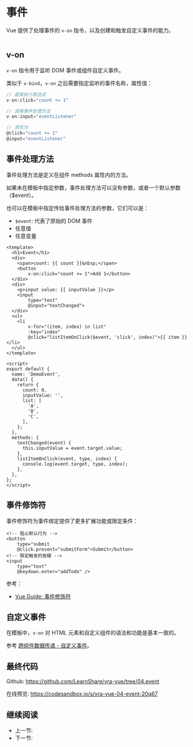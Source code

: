 # 事件

Vue 提供了处理事件的 `v-on` 指令，以及创建和触发自定义事件的能力。

```vue

```

## v-on

`v-on` 指令用于监听 DOM 事件或组件自定义事件。

类似于 `v-bind`，`v-on` 之后需要指定监听的事件名称，属性值：

```js
// 直接执行表达式
v-on:click="count += 1"

// 调用事件处理方法
v-on:input="eventListener"

// 简写为
@click="count += 1"
@input="eventListener"
```

## 事件处理方法

事件处理方法是定义在组件 methods 属性内的方法。

如果未在模板中指定参数，事件处理方法可以没有参数，或者一个默认参数（$event）。

也可以在模板中指定传给事件处理方法的参数，它们可以是：

+ `$event`: 代表了原始的 DOM 事件
+ 任意值
+ 任意变量

```vue
<template>
  <h1>Event</h1>
  <div>
    <span>count: {{ count }}&nbsp;</span>
    <button
        v-on:click="count += 1">Add 1</button>
  </div>
  <div>
    <p>input value: {{ inputValue }}</p>
    <input
        type="text"
        @input="textChanged">
  </div>
  <ul>
    <li
        v-for="(item, index) in list"
        :key="index"
        @click="listItemOnClick($event, 'click', index)">{{ item }}</li>
  </ul>
</template>

<script>
export default {
  name: 'DemoEvent',
  data() {
    return {
      count: 0,
      inputValue: '',
      list: [
        'A',
        'B',
        'C',
      ],
    };
  },
  methods: {
    textChanged(event) {
      this.inputValue = event.target.value;
    },
    listItemOnClick(event, type, index) {
      console.log(event.target, type, index);
    },
  },
};
</script>
```

## 事件修饰符

事件修饰符为事件绑定提供了更多扩展功能或限定条件：

```vue
<!-- 阻止默认行为 -->
<button
    type="submit
    @click.prevent="submitForm">Submit</button>
<!-- 限定触发的按键 -->
<input
    type="text"
    @keydown.enter="addTodo" />
```

参考：

+ [Vue Guide: 事件修饰符](https://v3.cn.vuejs.org/guide/events.html#事件修饰符)

## 自定义事件

在模板中，`v-on` 对 HTML 元素和自定义组件的语法和功能是基本一致的。

参考 [跨组件数据传递 - 自定义事件]()。

## 最终代码

Github: <https://github.com/LearnShare/vra-vue/tree/04.event>

在线预览: <https://codesandbox.io/s/vra-vue-04-event-20q67>

## 继续阅读

+ 上一节:
+ 下一节:
